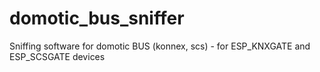 # domotic_bus_sniffer
Sniffing software for domotic BUS (konnex, scs) - for ESP_KNXGATE and ESP_SCSGATE devices

